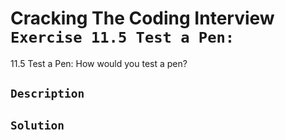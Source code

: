 # Cracking The Coding Interview `Exercise 11.5 Test a Pen:`


11.5 Test a Pen: How would you test a pen?

## `Description`


## `Solution`